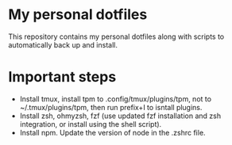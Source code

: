 # My personal dotfiles
This repository contains my personal dotfiles along with scripts to automatically back up and install.

# Important steps
- Install tmux, install tpm to .config/tmux/plugins/tpm, not to ~/.tmux/plugins/tpm, then run prefix+I to isntall plugins.
- Install zsh, ohmyzsh, fzf (use updated fzf installation and zsh integration, or install using the shell script).
- Install npm. Update the version of node in the .zshrc file.
